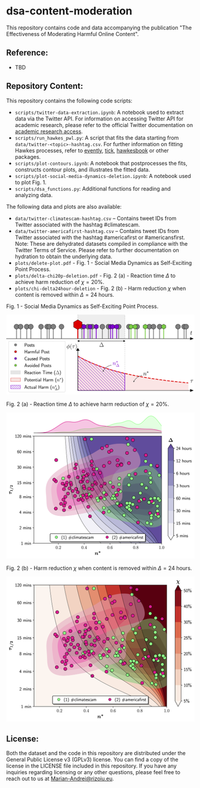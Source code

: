 # dsa-content-moderation

This repository contains code and data accompanying the publication "The Effectiveness of Moderating Harmful Online Content".

## Reference:
* TBD

## Repository Content:
This repository contains the following code scripts:
* `scripts/twitter-data-extraction.ipynb`: A notebook used to extract data via the Twitter API. For information on accessing Twitter API for academic research, please refer to the official Twitter documentation on [academic research access](https://developer.twitter.com/en/products/twitter-api/academic-research).
* `scripts/run_hawkes_pwl.py`: A script that fits the data starting from `data/twitter-<topic>-hashtag.csv`. For further information on fitting Hawkes processes, refer to [evently](https://github.com/behavioral-ds/evently), [tick](https://github.com/X-DataInitiative/tick), [hawkesbook](https://github.com/Pat-Laub/hawkesbook) or other packages. 
* `scripts/plot-contours.ipynb`: A notebook that postprocesses the fits, constructs contour plots, and illustrates the fitted data.
* `scripts/plot-social-media-dynamics-deletion.ipynb`: A notebook used to plot Fig. 1.
* `scripts/dsa_functions.py`: Additional functions for reading and analyzing data.

The following data and plots are also available:
* `data/twitter-climatescam-hashtag.csv` – Contains tweet IDs from Twitter associated with the hashtag #climatescam.
* `data/twitter-americafirst-hashtag.csv` – Contains tweet IDs from Twitter associated with the hashtag #americafirst or #americansfirst.<br>
Note: These are dehydrated datasets compiled in compliance with the Twitter Terms of Service. Please refer to further documentation on hydration to obtain the underlying data.
* `plots/delete-plot.pdf` - Fig. 1 - Social Media Dynamics as Self-Exciting Point Process.
* `plots/delta-chi20p-deletion.pdf` - Fig. 2 (a) - Reaction time $\Delta$ to achieve harm reduction of $\chi=20$\%.
* `plots/chi-delta24hour-deletion` - Fig. 2 (b) - Harm reduction $\chi$ when content is removed within $\Delta=24$ hours.

Fig. 1 - Social Media Dynamics as Self-Exciting Point Process.

![Plot](plots/delete-plot.png)

Fig. 2 (a) - Reaction time $\Delta$ to achieve harm reduction of $\chi=20$\%.

![Plot](plots/delta-chi20p-deletion.png)

Fig. 2 (b) - Harm reduction $\chi$ when content is removed within $\Delta=24$ hours.

![Plot](plots/chi-delta24hour-deletion.png)

## License:
Both the dataset and the code in this repository are distributed under the General Public License v3 (GPLv3) license. You can find a copy of the license in the LICENSE file included in this repository. If you have any inquiries regarding licensing or any other questions, please feel free to reach out to us at Marian-Andrei@rizoiu.eu.
